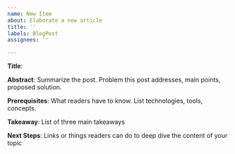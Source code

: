 ```yaml
---
name: New Item
about: Elaborate a new article
title: ''
labels: BlogPost
assignees: ''

---
```


**Title**: 

**Abstract**: Summarize the post. Problem this post addresses, main points, proposed solution.

**Prerequisites**: What readers have to know. List technologies, tools, concepts.

**Takeaway**: List of three main takeaways

**Next Steps**: Links or things readers can do to deep dive the content of your topic
